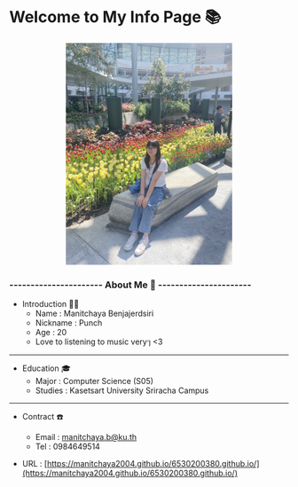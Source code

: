 # Welcome to My Info Page 📚 
<div style="text-align: center;">
 <img src="6530200380/IMG_5122.jpeg" alt="punch" width="300" />
</div>

### ---------------------- About Me 🪪 ----------------------


- Introduction 🧸✨
  - Name : Manitchaya Benjajerdsiri 
  - Nickname : Punch 
  - Age : 20 
  - Love to listening to music veryๆ <3

----------------------------------------------------------------------

- Education 🎓
  - Major : Computer Science (S05) 
  - Studies : Kasetsart University Sriracha Campus
  
-----------------------------------------------------------------------

- Contract ☎️
  - Email : manitchaya.b@ku.th
  - Tel : 0984649514

- URL : [https://manitchaya2004.github.io/6530200380.github.io/](https://manitchaya2004.github.io/6530200380.github.io/)
